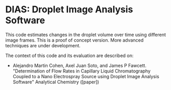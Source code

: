 # DIAS: Droplet Image Analysis Software 

This code estimates changes in the droplet volume over time using different image frames. This is a proof of concept version. More advanced techniques are under development.

The context of this code and its evaluation are described on:
  - Alejandro Martin Cohen, Axel Juan Soto, and James P Fawcett. "Determination of Flow Rates in Capillary Liquid Chromatography Coupled to a Nano Electrospray Source using Droplet Image Analysis Software" Analytical Chemistry ([paper])

[//]: # (These are reference links used in the body of this note and get stripped out when the markdown processor does its job. There is no need to format nicely because it shouldn't be seen. Thanks SO - http://stackoverflow.com/questions/4823468/store-comments-in-markdown-syntax)


   [link]: <http://pubs.acs.org/doi/abs/10.1021/acs.analchem.6b01523?journalCode=ancham>
